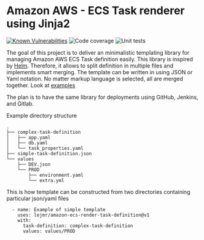 # Amazon AWS - ECS Task renderer using Jinja2

[![Known Vulnerabilities](https://snyk.io/test/github/lejmr/amazon-ecs-render-task-definition/badge.svg?targetFile=requirements.txt)](https://snyk.io/test/github/lejmr/amazon-ecs-render-task-definition?targetFile=requirements.txt)
![Code coverage](https://github.com/lejmr/amazon-ecs-render-task-definition/workflows/Code%20coverage/badge.svg)
![Unit tests](https://github.com/lejmr/amazon-ecs-render-task-definition/workflows/Unit%20tests/badge.svg)

The goal of this project is to deliver an minimalistic templating library for managing Amazon AWS ECS Task definition easily. This library is inspired by [Helm](https://helm.sh/). Therefore, it allows to split definition in multiple files and implements smart merging. The template can be written in using JSON or Yaml notation. No matter markup language is selected, all are merged together. Look at [examples](https://github.com/lejmr/test-ecs-render/)

The plan is to have the same library for deployments using GitHub, Jenkins, and Gitlab.


Example directory structure

```
.
├── complex-task-definition
│   ├── app.yaml
│   ├── db.yaml
│   └── task_properties.yaml
├── simple-task-definition.json
└── values
    ├── DEV.json
    └── PROD
        ├── environment.yaml
        └── extra.yml
```

This is how template can be constructed from two directories containing particular json/yaml files
```
  - name: Example of simple template
    uses: lejmr/amazon-ecs-render-task-definition@v1
    with:
      task-definition: complex-task-definition
      values: values/PROD
```

